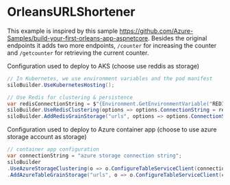 # OrleansURLShortener

This example is inspired by this sample https://github.com/Azure-Samples/build-your-first-orleans-app-aspnetcore. 
Besides the original endpoints it adds two more endpoints, `/counter` for increasing the counter and `/getcounter` for retrieving the current counter. 

Configuration used to deploy to AKS (choose use reddis as storage)
```c#
// In Kubernetes, we use environment variables and the pod manifest
siloBuilder.UseKubernetesHosting();

// Use Redis for clustering & persistence
var redisConnectionString = $"{Environment.GetEnvironmentVariable("REDIS")}:6379";
siloBuilder.UseRedisClustering(options => options.ConnectionString = redisConnectionString);
siloBuilder.AddRedisGrainStorage("urls", options => options.ConnectionString = redisConnectionString);
```

Configuration used to deploy to Azure container app (choose to use azure storage account as storage)
```c#
// container app configuration
var connectionString = "azure storage connection string";
siloBuilder
.UseAzureStorageClustering(o => o.ConfigureTableServiceClient(connectionString))
.AddAzureTableGrainStorage("urls", o => o.ConfigureTableServiceClient(connectionString));
```